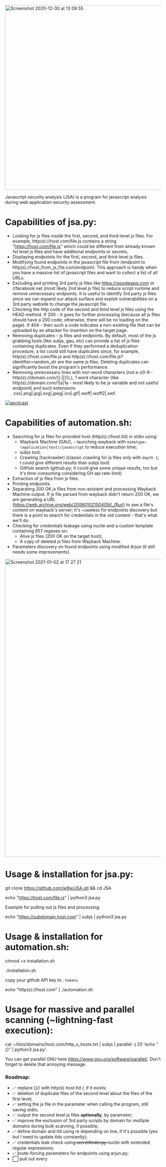 <img width="599" alt="Screenshot 2020-12-30 at 13 09 55" src="https://user-images.githubusercontent.com/38838852/103442471-1dc53680-4c5f-11eb-9fac-5e0a07e87125.png">

Javascript security analysis (JSA) is a program for javascript analysis during web application security assessment.

# Capabilities of jsa.py:

- Looking for js files inside the first, second, and third-level js files. For example, http(s)://host.com/file.js contains a string "https://host.com/file.js" which could be different from already known 1st level js files and have additional endpoints or secrets.
- Displaying endpoints for the first, second, and third-level js files.
- Modifying found endpoints in the javascript file from /endpoint to http(s)://host_from_js_file.com/endpoint. This approach is handy when you have a massive list of javascript files and want to collect a list of all URLs.
- Excluding and printing 3rd party js files like https://googleapis.com or //facebook.net (most likely 2nd level js file) to reduce script runtime and remove unnecessary endpoints. It is useful to identify 3rd party js files since we can expand our attack surface and exploit vulnerabilities on a 3rd party website to change the javascript file.
- Checking the http code of the second and third level js files using the HEAD method. If 200 - it goes for further processing (because all js files should have a 200 code; otherwise, there will be no loading on the page). If 404 - then such a code indicates a non-existing file that can be uploaded by an attacker for insertion on the target page.
- Removing duplicates - js files and endpoints. By default, most of the js grabbing tools (like subjs, gau, etc) can provide a list of js files containing duplicates. Even if they performed a deduplication procedure, a list could still have duplicates since, for example, http(s)://host.com/file.js and http(s)://host.com/file.js?identifier=random_str are the same js files. Deleting duplicates can significantly boost the program's performance.
- Removing unnecessary lines with non-word characters (not a-z0-9 - http(s)://domain.com/().|[]{},), 1 word character (like http(s)://domain.com/1|a|1a - most likely to be js variable and not useful endpoint) and such extensions .css|.png|.jpg|.svg|.jpeg|.ico|.gif|.woff|.woff2|.swf.

[![asciicast](https://asciinema.org/a/0QzWKOxR18fStv7rxIkgrzt2I.svg)](https://asciinema.org/a/0QzWKOxR18fStv7rxIkgrzt2I)

# Capabilities of automation.sh:

- Searching for js files for provided host (http(s)://host.tld) in stdin using:
  - Wayback Machine (GAU), - launching wayback with `mimetype:(application|text)/javascript` to reduce execution time;
  - subjs tool;
  - Crawling (hackrawler) (classic crawling for js files only with `depth 1`; t could give different results than subjs tool)
  - GitHub search (github.py; it could give some unique results, too but it's time-consuming considering GH api rate-limit)
- Extraction of js files from js files.
- Printing endpoints.
-  Separating 200 OK js files from non-existent and processing Wayback Machine output. If js file parsed from wayback didn't return 200 OK, we are generating a URL (https://web.archive.org/web/20060102150405if_/$url) to see a file's content on wayback's server; it's ~useless for endpoints discovery but there is a point to search for credentials in the old content - that's what we'll do.
- Checking for credentials leakage using nuclei and a custom template containing 957 regexes on:
  - Alive js files (200 OK on the target host);
  - A copy of deleted js files from Wayback Machine.
- Parameters discovery on found endpoints using modified Arjun (it still needs some improvements).

<img width="966" alt="Screenshot 2021-01-02 at 17 27 21" src="https://user-images.githubusercontent.com/38838852/103461010-ad341d80-4d23-11eb-82ca-398f0bd1c573.png">

# Usage & installation for jsa.py:
git clone https://github.com/w9w/JSA.git && cd JSA

echo "https://host.com/file.js" | python3 jsa.py

Example for pulling out js files and processing:

echo "https://subdomain.host.com" | subjs | python3 jsa.py

# Usage & installation for automation.sh:

chmod +x installation.sh

./installation.sh

copy your github API key to `.tokens`

echo "http(s)://host.com" | ./automation.sh

# Usage for massive and parallel scanning (~lightning-fast execution):

cat ~/lists/domains/host.com/http_s_hosts.txt | subjs | parallel -j 20 'echo "{}" | python3 jsa.py'.

You can get parallel GNU here https://www.gnu.org/software/parallel/. Don't forget to delete that annoying message.
  
### Roadmap:

- ✅ replace \[]// with http(s) host.tld /, if it exists;
- ✅ deletion of duplicate files of the second level about the files of the first level;
- ✅ setting the js file in the parameter when calling the program, still saving stdin;
- ✅ output the second level js files **optionally**, by parameter;
- ✅ improve the exclusion of 3rd party scripts by domain for multiple domains during bulk scanning, if possible;
- ✅ define domain and tld using re depending on line, if it's possible (yes but I need to update tlds constantly);
- ✅ credentials leak check using  ̶s̶e̶c̶r̶e̶t̶f̶i̶n̶d̶e̶r̶.̶p̶y̶ nuclei with extended regular expressions;
- ✅ brute-forcing parameters for endpoints using arjun.py;
- ⬜️ pull out every <script> part in the html page, analyzing it as a usual js file (saving and adding to the tool as file://);
- ⬜️ js files discovery via brute-force method (javascript content-type recognition) using enhanced version of https://s3.amazonaws.com/assetnote-wordlists/data/automated/httparchive_js_2020_11_18.txt;
- ⬜️ check available HTTP methods for endpoints (OPTIONS check);
- ⬜️ check whether endpoints should be applied to the host from the page itself or js file (CDNs, etc);
- ⬜️ retire js check via downloading js files to the temporary directory using wget (python module);
- ⬜️ recognition of dynamic js;
- ⬜️ save all found endpoints to a file **optionally**, by a parameter (maybe);
- ⬜️ save all found deep-level js files to a file **optionally**, by a parameter (maybe);
- ⬜️ rewrite a tool in Golang (I need to learn Golang first);
- ⬜️ multithreading, - only in Golang (multithreading in Python is terrible from my experience).

Special thanks to these beautiful people from who I s̶t̶e̶a̶l̶e̶d̶ borrowed some tools for automation.sh :D :

Corben Leo @lc for github.com/lc/subjs and github.com/lc/gau;

Luke Stephens @hakluke for github.com/hakluke/hakrawler;

Gwendal Le Coguic @gwen001 for https://github.com/gwen001/github-search/raw/master/github-endpoints.py;

Project discovery @projectdiscovery for github.com/projectdiscovery/nuclei and github.com/projectdiscovery/httpx;

Somdev Sangwan @s0md3v for https://github.com/s0md3v/Arjun (I needed to fork it for automation ease).

 ̶I̶n̶t̶e̶n̶d̶e̶d̶ ̶f̶e̶a̶t̶u̶r̶e̶s̶ known bugs:
 - Absolute paths could be incorrect in some cases;
 - Arjun doesn't have good calibration and can return as many parameters as you have in the wordlist;
 - Sometimes, the tool thinks that the 2nd/3rd js file is an endpoint and vise versa - I'll try to improve the detection;
 - If a host responds for too long, there could be an error - I'll try to suppress this exception in the script;
 - 3rd party js files identify regarding js file's URL, not the parent host.

# Ways to contribute

- Suggest a useful feature
- Report a bug
- Fix something and open a pull request
- Create a burp suite plugin
- Spread the word
